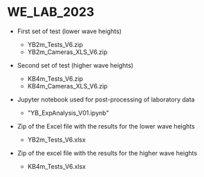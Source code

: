 # WE_LAB_2023

- First set of test (lower wave heights)
  - YB2m_Tests_V6.zip
  - YB2m_Cameras_XLS_V6.zip

- Second set of test (higher wave heights)
  - KB4m_Tests_V6.zip
  - KB4m_Cameras_XLS_V6.zip

- Jupyter notebook used for post-processing of laboratory data 
  - "YB_ExpAnalysis_V01.ipynb"  
  
- Zip of the Excel file with the results for the lower wave heights
  -  YB2m_Tests_V6.xlsx

- Zip of the excel file with the results for the higher wave heights
  -  KB4m_Tests_V6.xlsx
